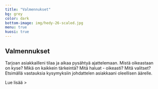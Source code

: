 ```yaml
---
title: "Valmennukset"
bg: grey
color: dark
bottom-image: img/hedy-26-scaled.jpg
menu: true
kuosi: true
---
```


## Valmennukset

Tarjoan asiakkailleni tilaa ja aikaa pysähtyä ajattelemaan.
Mistä oikeastaan on kyse? Mikä on kaikkein tärkeintä? Mitä haluat - oikeasti? Mitä
valitset? Etsimällä vastauksia kysymyksiin johdattelen asiakkaani oleellisen äärelle.

<a id="expand-valmennukset" class="expand-link">Lue lisää &gt;</a>

<div id="expandable-valmennukset" class="expandable-container" style="display:none;">

<p>
Autan asiakkaitani tulemaan tietoisiksi omista tiedostamattomista ajattelu- ja toimintamalleistaan, löytämään uusia näkökulmia ja lisäämään itsetuntemustaan.
Lähtökohtana valmennuksissani on aina todelliset arjen haasteet ja toiveet. Haastan asiakkaani viemään saamansa oivallukset ajattelu- ja asennetasolta käytäntöön – käyttäytymisen ja tekemisen tasolle saakka.
</p>

<p>
Nykypäivän tavoiteviidakon keskellä on erityisen tärkeää varmistua siitä, että asetetut tavoitteet ovat juuri niitä oikeita. Ilman selkeää fokusta harhaudumme helposti ärsyketulvan keskellä. Oleellisen tavoittaminen ja sen äärellä pysyminen on noussut yhä tärkeämmäksi taidoksi.
</p>

<p>
<b>Ajattelullasi ja asenteellasi on valtava vaikutus suoritukseesi</b>

Ajattelumme vaikuttaa tuottavuuteemme, kykyymme oppia ja kehittyä – joskus myös estää meitä
onnistumasta. Käytössäni olevaa Growth Mindset -arviointia hyödyntämällä autan asiakkaitani
tulemaan tietoiseksi heitä jarruttavista ajattelumalleistasi sekä siitä, mitä mindsetin osa-alueita
heidän kannattaisi kehittää onnistuakseen.
</p>

<p>
<b>Innostu ja voi hyvin tuunaamalla työtäsi</b>
Tutkimusten mukaan pidämme mahdollisuuksiamme vaikuttaa työhömme pienempinä kuin ne todellisuudessa ovat. Tuunaamalla työsi sisältöä, työtapojasi, vuorovaikutustasi tai näkökulmaasi työhön voit aktiivisesti vaikuttaa omaan työhyvinvointiisi. Työn tuunaamisen on osoitettu lisäävän työn imua, joka puolestaan edesauttaa työssä onnistumista.
</p>

<p>
<b>Tutkivalla otteella varmistetaan vaikutukset omaan arkeen ja tekemiseen</b>
Käytän valmennuksissani coachingin rinnalla arviointityökaluja (esim. Growth Mindset ja Belbin) ja kvalitatiivisia tutkimusmenetelmiä kuten havainnointia, haastatteluja ja autoetnografiaa. Aidossa toimintaympäristössä ja arjen tilanteissa toteutettu tutkimus varmistaa, että valmennus kytkeytyy tiukasti arjen tekemiseen ja on käytännönläheistä.
</p>

<p>
<b>Etsitkö itsellesi coachia?</b>
Ota yhteyttä ja varaa itsellesi aika veloituksettomaan 30 minuutin kartoituskeskusteluun. Keskustellaan tarkemmin valmennustarpeestasi ja siitä miten voisin olla avuksi/hyödyksi.
<br/><br/>
Tyypillinen yksilöcoachingprosessi kestää noin 2-4 kuukautta, sisältäen 4-7 coachingsessiota sekä aktivoivia ja oppimista edistäviä välitehtäviä. Räätälöin coaching-prosessit kuitenkin tapauskohtaisesti sen mukaan, kuinka syvällistä tutkiskelua ja pitkäkestoista työstämistä milloinkin tarvitaan. Coaching voidaan toteuttaa kasvokkain, puhelimitse, Skypellä tmv. tai näiden yhdistelmällä.
</p>

<p>
<b>Etsitkö organisaatiollesi ryhmä- tai tiimivalmennusta?</b>
Ota yhteyttä, niin keskustellaan tilanteestanne ja rakennetaan juuri teille sopiva valmennuskokonaisuus.
</p>

<a id="collapse-valmennukset" class="collapse-link">X Sulje</a>
</div>
